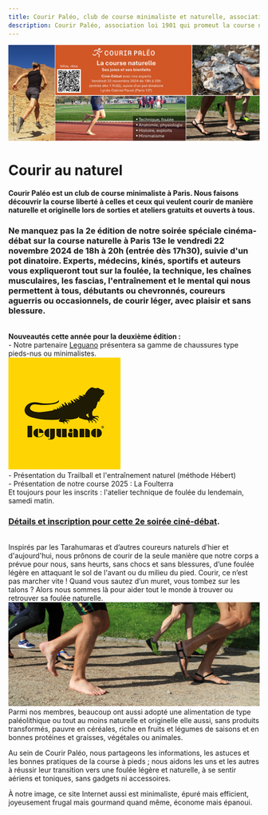 ```yaml
---
title: Courir Paléo, club de course minimaliste et naturelle, association à Paris
description: Courir Paléo, association loi 1901 qui promeut la course naturelle et minimaliste ainsi que l'alimentation originelle de l'Homme non sédentaire. Nos sorties et ateliers à Paris sont gratuits et ouverts à tous.
---
```

![Courir Paleo](/assets/images/Courir-Paleo-image-soiree-cine-debat-2024.jpg)
# Courir au naturel
#### Courir Paléo est un club de course minimaliste à Paris. Nous faisons découvrir la course liberté à celles et ceux qui veulent courir de manière naturelle et originelle lors de sorties et ateliers gratuits et ouverts à tous.
### Ne manquez pas la 2e édition de notre soirée spéciale cinéma-débat sur la course naturelle à Paris 13e le vendredi 22 novembre 2024 de 18h à 20h (entrée dès 17h30), suivie d'un pot dinatoire. Experts, médecins, kinés, sportifs et auteurs vous expliqueront tout sur la foulée, la technique, les chaînes musculaires, les fascias, l'entraînement et le mental qui nous permettent à tous, débutants ou chevronnés, coureurs aguerris ou occasionnels, de courir léger, avec plaisir et sans blessure.
<br><strong>Nouveautés cette année pour la deuxième édition&nbsp;:</strong>
<br>- Notre partenaire [Leguano](https://www.leguano.fr) présentera sa gamme de chaussures type pieds-nus ou minimalistes.
<br>![Courir Paleo](/assets/logos/Logo-Leguano.png)
<br>- Présentation du Trailball et l'entraînement naturel (méthode Hébert)
<br>- Présentation de notre course 2025 : La Foulterra
<br>Et toujours pour les inscrits : l'atelier technique de foulée du lendemain, samedi matin.
### [Détails et inscription pour cette 2e soirée ciné-débat](https://my.weezevent.com/2e-soiree-cinema-debat-courir-paleo).
<br>Inspirés par les Tarahumaras et d’autres coureurs naturels d’hier et d'aujourd'hui, nous prônons de courir de la seule manière que notre corps a prévue pour nous, sans heurts, sans chocs et sans blessures, d’une foulée légère en attaquant le sol de l'avant ou du milieu du pied. Courir, ce n’est pas marcher vite&nbsp;! Quand vous sautez d’un muret, vous tombez sur les talons&nbsp;? Alors nous sommes là pour aider tout le monde à trouver ou retrouver sa foulée naturelle.
<br>![Courir Paleo](/assets/images/CourirPaleo_course_Parc-Montsouris_foulees_1200px.jpg)
<br>Parmi nos membres, beaucoup ont aussi adopté une alimentation de type paléolithique ou tout au moins naturelle et originelle elle aussi, sans produits transformés, pauvre en céréales, riche en fruits et légumes de saisons et en bonnes protéines et graisses, végétales ou animales.

Au sein de Courir Paléo, nous partageons les informations, les astuces et les bonnes pratiques de la course à pieds&nbsp;; nous aidons les uns et les autres à réussir leur transition vers une foulée légère et naturelle, à se sentir aériens et toniques, sans gadgets ni accessoires.

À notre image, ce site Internet aussi est minimaliste, épuré mais efficient, joyeusement frugal mais gourmand quand même, économe mais épanoui.

